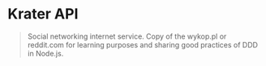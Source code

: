 # Krater API

> Social networking internet service. Copy of the wykop.pl or reddit.com for learning purposes and sharing good practices of DDD in Node.js.
